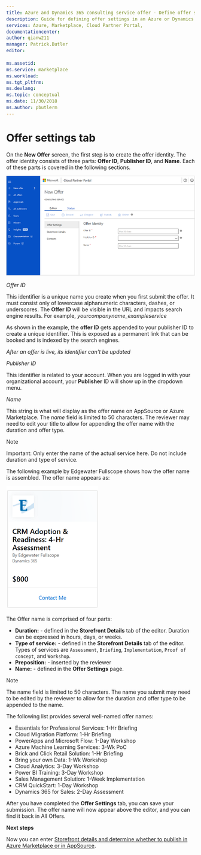 ```yaml
---
title: Azure and Dynamics 365 consulting service offer - Define offer settings | Microsoft Docs
description: Guide for defining offer settings in an Azure or Dynamics 365 consulting service offer in the Cloud Partner Portal.
services: Azure, Marketplace, Cloud Partner Portal, 
documentationcenter:
author: qianw211
manager: Patrick.Butler  
editor:

ms.assetid: 
ms.service: marketplace
ms.workload: 
ms.tgt_pltfrm: 
ms.devlang: 
ms.topic: conceptual
ms.date: 11/30/2018
ms.author: pbutlerm
---
```


# Offer settings tab

On the **New Offer** screen, the first step is to create the offer identity. The offer identity consists of three parts: **Offer ID**, **Publisher ID**, and **Name**. Each of these parts is covered in the following sections.

![Creating a new consulting service offer - Offer settings tab](media/consultingoffer-settings-tab.png)

*Offer ID*

This identifier is a unique name you create when you first submit the offer. It must consist only of lowercase alphanumeric characters, dashes, or underscores. The **Offer ID** will be visible in the URL and impacts search engine results. For example, *yourcompanyname_exampleservice*

As shown in the example, the **offer ID** gets appended to your publisher ID to create a unique identifier. This is exposed as a permanent link that can be booked and is indexed by the search engines.

*After an offer is live, its identifier can't be updated*

*Publisher ID*

This identifier is related to your account. When you are logged in with your organizational account, your **Publisher** ID will show up in the dropdown menu.

*Name*

This string is what will display as the offer name on AppSource or Azure Marketplace. The *name* field is limited to 50 characters.  The reviewer may need to edit your title to allow for appending the offer name with the duration and offer type.

>[!Note]
>Important: Only enter the name of the actual service here. Do not include duration and type of service.

The following example by Edgewater Fullscope shows how the offer name is assembled. The offer name appears as:

![Creating a new consulting service offer](media/cppsampleconsultingoffer.png)

The Offer name is comprised of four parts:

-   **Duration:** - defined in the **Storefront Details** tab of the
    editor. Duration can be expressed in hours, days, or weeks.
-   **Type of service:** - defined in the **Storefront Details** tab
    of the editor. Types of services are `Assessment`, `Briefing`,
    `Implementation`, `Proof of concept`, and `Workshop`.
-   **Preposition:** - inserted by the reviewer
-   **Name:** - defined in the **Offer Settings** page.

>[!Note]
>The name field is limited to 50 characters. The name you submit may need to be edited by the reviewer 
to allow for the duration and offer type to be appended to the name.

The following list provides several well-named offer names:

-   Essentials for Professional Services: 1-Hr Briefing
-   Cloud Migration Platform: 1-Hr Briefing
-   PowerApps and Microsoft Flow: 1-Day Workshop
-   Azure Machine Learning Services: 3-Wk PoC
-   Brick and Click Retail Solution: 1-Hr Briefing
-   Bring your own Data: 1-Wk Workshop
-   Cloud Analytics: 3-Day Workshop
-   Power BI Training: 3-Day Workshop
-   Sales Management Solution: 1-Week Implementation
-   CRM QuickStart: 1-Day Workshop
-   Dynamics 365 for Sales: 2-Day Assessment

After you have completed the **Offer Settings** tab, you can save your
submission. The offer name will now appear above the editor, and you can
find it back in All Offers.

**Next steps**

Now you can enter [Storefront details and determine whether to publish in Azure Marketplace or in AppSource](./cpp-consulting-service-storefront-details.md).